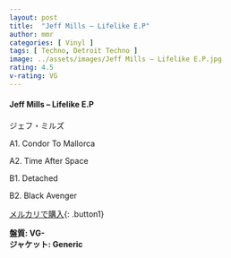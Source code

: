 ```yaml
---
layout: post
title:  "Jeff Mills – Lifelike E.P"
author: mmr
categories: [ Vinyl ]
tags: [ Techno, Detroit Techno ]
image: ../assets/images/Jeff Mills – Lifelike E.P.jpg
rating: 4.5
v-rating: VG
---
```


#### Jeff Mills – Lifelike E.P

ジェフ・ミルズ

A1. Condor To Mallorca

A2. Time After Space

B1. Detached

B2. Black Avenger


[メルカリで購入](https://jp.mercari.com/item/m92521663560){: .button1}

<div class="mt-4 mb-4 d-flex align-items-center">
<strong class="mr-1">盤質: VG-</strong>
</div>
<div class="mt-4 mb-4 d-flex align-items-center">
<strong class="mr-1">ジャケット: Generic</strong>
</div>
